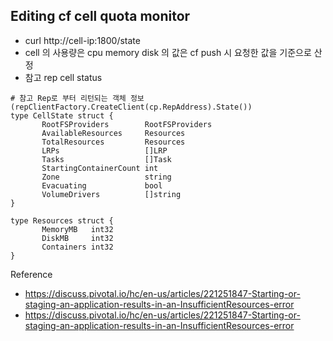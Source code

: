 ## Editing cf cell quota monitor
- curl http://cell-ip:1800/state
- cell 의 사용량은 cpu    memory        disk 의 값은 cf push 시 요청한 값을 기준으로 산정
- 참고 rep cell status
```
# 참고 Rep로 부터 리턴되는 객체 정보(repClientFactory.CreateClient(cp.RepAddress).State())
type CellState struct {
       RootFSProviders        RootFSProviders
       AvailableResources     Resources
       TotalResources         Resources
       LRPs                   []LRP
       Tasks                  []Task
       StartingContainerCount int
       Zone                   string
       Evacuating             bool
       VolumeDrivers          []string
}

type Resources struct {
       MemoryMB   int32
       DiskMB     int32
       Containers int32
}
```

Reference
- https://discuss.pivotal.io/hc/en-us/articles/221251847-Starting-or-staging-an-application-results-in-an-InsufficientResources-error
- https://discuss.pivotal.io/hc/en-us/articles/221251847-Starting-or-staging-an-application-results-in-an-InsufficientResources-error
